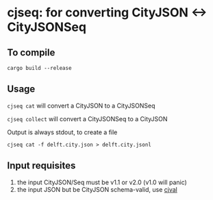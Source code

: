 
# cjseq: for converting CityJSON <-> CityJSONSeq


## To compile

```
cargo build --release
```

## Usage

`cjseq cat` will convert a CityJSON to a CityJSONSeq

`cjseq collect` will convert a CityJSONSeq to a CityJSON

Output is always stdout, to create a file

```
cjseq cat -f delft.city.json > delft.city.jsonl
```

## Input requisites

  1. the input CityJSON/Seq must be v1.1 or v2.0 (v1.0 will panic)
  2. the input JSON but be CityJSON schema-valid, use [cjval](https://github.com/cityjson/cjval)

